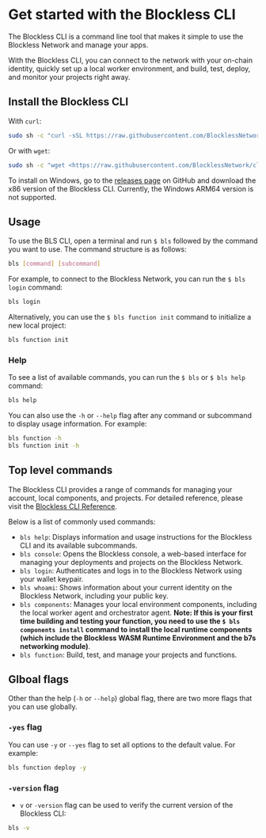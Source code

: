 # Get started with the Blockless CLI

The Blockless CLI is a command line tool that makes it simple to use the Blockless Network and manage your apps.

With the Blockless CLI, you can connect to the network with your on-chain identity, quickly set up a local worker environment, and build, test, deploy, and monitor your projects right away.

## Install the Blockless CLI

With `curl`:

```bash
sudo sh -c "curl -sSL https://raw.githubusercontent.com/BlocklessNetwork/cli/main/download.sh | bash"
```

Or with `wget`:

```bash
sudo sh -c "wget <https://raw.githubusercontent.com/BlocklessNetwork/cli/main/download.sh> -v -O download.sh; chmod +x download.sh; ./download.sh; rm -rf download.sh"
```

To install on Windows, go to the [releases page](https://github.com/blocklessnetwork/cli/releases) on GitHub and download the x86 version of the Blockless CLI. Currently, the Windows ARM64 version is not supported.

## Usage

To use the BLS CLI, open a terminal and run `$ bls` followed by the command you want to use. The command structure is as follows:

```bash
bls [command] [subcommand]
```

For example, to connect to the Blockless Network, you can run the `$ bls login` command:

```bash
bls login
```

Alternatively, you can use the `$ bls function init` command to initialize a new local project:

```bash
bls function init
```

### Help

To see a list of available commands, you can run the `$ bls` or `$ bls help` command:

```bash
bls help
```

You can also use the `-h` or `--help` flag after any command or subcommand to display usage information. For example:

```bash
bls function -h
bls function init -h
```

## Top level commands

The Blockless CLI provides a range of commands for managing your account, local components, and projects. For detailed reference, please visit the [Blockless CLI Reference](https://blockless.network/docs/cli-reference).

Below is a list of commonly used commands:

- `bls help`: Displays information and usage instructions for the Blockless CLI and its available subcommands.
- `bls console`: Opens the Blockless console, a web-based interface for managing your deployments and projects on the Blockless Network.
- `bls login`: Authenticates and logs in to the Blockless Network using your wallet keypair.
- `bls whoami`: Shows information about your current identity on the Blockless Network, including your public key.
- `bls components`: Manages your local environment components, including the local worker agent and orchestrator agent. **Note: If this is your first time building and testing your function, you need to use the `$ bls components install` command to install the local runtime components (which include the Blockless WASM Runtime Environment and the b7s networking module)**.
- `bls function`: Build, test, and manage your projects and functions.

## Glboal flags

Other than the help (`-h` or `--help`) global flag, there are two more flags that you can use globally.

### `-yes` flag

You can use `-y` or `--yes` flag to set all options to the default value. For example:

```bash
bls function deploy -y
```

### `-version` flag

- `v` or `-version` flag can be used to verify the current version of the Blockless CLI:

```bash
bls -v
```
